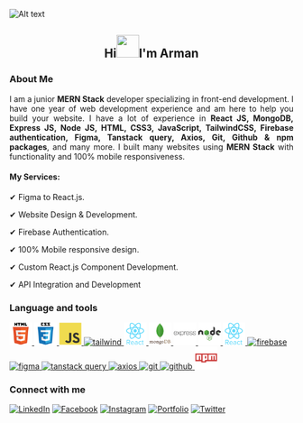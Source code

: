 ![Alt text](https://i.ibb.co.com/zGpZqgL/Untitled-design-2.png)
<h2 align="center"> Hi<img src = "https://raw.githubusercontent.com/shakilahmedatik/shakilahmedatik/main/hi.gif" width="40px" height="40px">I'm Arman</h2>

### About Me
<p align="justify">I am a junior <b>MERN Stack</b> developer specializing in front-end development. I have one year of web development experience and am here to help you build your website. I have a lot of experience in <b>React JS, MongoDB, Express JS, Node JS, HTML, CSS3, JavaScript, TailwindCSS, Firebase authentication, Figma, Tanstack query, Axios, Git, Github & npm packages</b>, and many more. I built many websites using <b>MERN Stack</b> with functionality and 100% mobile responsiveness.</p>


#### My Services:
<p>✔ Figma to React.js.</p>
<p>✔ Website Design & Development.</p>
<p>✔ Firebase Authentication.</p>
<p>✔ 100% Mobile responsive design.</p>
<p>✔ Custom React.js Component Development.</p>
<p>✔ API Integration and Development</p>

### Language and tools
<p align="left">
  <a href="https://www.w3.org/html/" target="_blank" rel="noreferrer"> 
    <img src="https://raw.githubusercontent.com/devicons/devicon/master/icons/html5/html5-original-wordmark.svg" alt="html5" width="40" height="40"/> 
  </a> 
  <a href="https://www.w3schools.com/css/" target="_blank" rel="noreferrer"> 
    <img src="https://raw.githubusercontent.com/devicons/devicon/master/icons/css3/css3-original-wordmark.svg" alt="css3" width="40" height="40"/> 
  </a> 
  <a href="https://developer.mozilla.org/en-US/docs/Web/JavaScript" target="_blank" rel="noreferrer"> 
    <img src="https://raw.githubusercontent.com/devicons/devicon/master/icons/javascript/javascript-original.svg" alt="javascript" width="40" height="40"/> 
  </a> 
  <a href="https://tailwindcss.com/" target="_blank" rel="noreferrer"> 
    <img src="https://www.vectorlogo.zone/logos/tailwindcss/tailwindcss-icon.svg" alt="tailwind" width="40" height="40"/> 
  </a> 
  <a href="https://reactjs.org/" target="_blank" rel="noreferrer"> 
    <img src="https://raw.githubusercontent.com/devicons/devicon/master/icons/react/react-original-wordmark.svg" alt="react" width="40" height="40"/> 
  </a> 
  <a href="https://www.mongodb.com/" target="_blank" rel="noreferrer"> 
    <img src="https://raw.githubusercontent.com/devicons/devicon/master/icons/mongodb/mongodb-original-wordmark.svg" alt="mongodb" width="40" height="40"/> 
  </a> 
  <a href="https://expressjs.com" target="_blank" rel="noreferrer"> 
    <img src="https://raw.githubusercontent.com/devicons/devicon/master/icons/express/express-original-wordmark.svg" alt="express" width="40" height="40"/> 
  </a> 
  <a href="https://nodejs.org" target="_blank" rel="noreferrer"> 
    <img src="https://raw.githubusercontent.com/devicons/devicon/master/icons/nodejs/nodejs-original-wordmark.svg" alt="nodejs" width="40" height="40"/> 
  </a> 
  <a href="https://reactrouter.com/" target="_blank" rel="noreferrer"> 
  <img src="https://raw.githubusercontent.com/devicons/devicon/master/icons/react/react-original-wordmark.svg" alt="react-router-dom" width="40" height="40"/> 
</a>
  <a href="https://firebase.google.com/" target="_blank" rel="noreferrer"> 
    <img src="https://www.vectorlogo.zone/logos/firebase/firebase-icon.svg" alt="firebase" width="40" height="40"/> 
  </a> 
  <a href="https://www.figma.com/" target="_blank" rel="noreferrer"> 
    <img src="https://www.vectorlogo.zone/logos/figma/figma-icon.svg" alt="figma" width="40" height="40"/> 
  </a> 
  <a href="https://tanstack.com/query/v4/" target="_blank" rel="noreferrer"> 
    <img src="https://tanstack.com/img/logo.svg" alt="tanstack query" width="40" height="40"/> 
  </a> 
  <a href="https://axios-http.com/" target="_blank" rel="noreferrer"> 
    <img src="https://axios-http.com/assets/logo.svg" alt="axios" width="40" height="40"/> 
  </a> 
  <a href="https://git-scm.com/" target="_blank" rel="noreferrer"> 
    <img src="https://www.vectorlogo.zone/logos/git-scm/git-scm-icon.svg" alt="git" width="40" height="40"/> 
  </a> 
  <a href="https://github.com/" target="_blank" rel="noreferrer"> 
    <img src="https://github.githubassets.com/images/modules/logos_page/GitHub-Mark.png" alt="github" width="40" height="40"/> 
  </a> 
  <a href="https://www.npmjs.com/" target="_blank" rel="noreferrer"> 
    <img src="https://raw.githubusercontent.com/devicons/devicon/master/icons/npm/npm-original-wordmark.svg" alt="npm packages" width="40" height="40"/> 
  </a> 
</p>


### Connect with me

[![LinkedIn](https://img.shields.io/badge/-LinkedIn-blue?style=flat-square&logo=linkedin&logoColor=white)](https://www.linkedin.com/in/mdarmankhan6252)
[![Facebook](https://img.shields.io/badge/-Facebook-blue?style=flat-square&logo=facebook&logoColor=white)](https://www.facebook.com/profile.php?id=100021868964533)
[![Instagram](https://img.shields.io/badge/-Instagram-purple?style=flat-square&logo=instagram&logoColor=white)](https://www.instagram.com/mdarmankhan6252)
[![Portfolio](https://img.shields.io/badge/-Portfolio-black?style=flat-square&logo=briefcase&logoColor=white)](https://mdarmankhan6252.vercel.app)
[![Twitter](https://img.shields.io/badge/-Twitter-blue?style=flat-square&logo=twitter&logoColor=white)](https://x.com/mdarmankhan6252)






